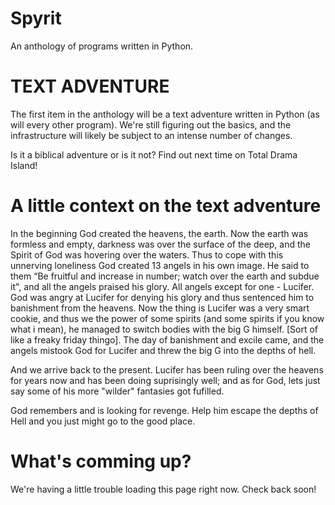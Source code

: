 # Spyrit
An anthology of programs written in Python.

# TEXT ADVENTURE
The first item in the anthology will be a text adventure written in Python (as will every other program). 
We're still figuring out the basics, and the infrastructure will likely be subject to an intense number of changes.

Is it a biblical adventure or is it not? Find out next time on Total Drama Island!

# A little context on the text adventure
In the beginning God created the heavens, the earth. Now the earth was formless and empty, darkness was over the surface of the deep, and the Spirit of God was hovering over the waters. Thus to cope with this unnerving loneliness God created 13 angels in his own image. He said to them “Be fruitful and increase in number; watch over the earth and subdue it", and all the angels praised his glory. All angels except for one - Lucifer. God was angry at Lucifer for denying his glory and thus sentenced him to banishment from the heavens. Now the thing is Lucifer was a very smart cookie, and thus we the power of some spirits (and some spirits if you know what i mean), he managed to switch bodies with the big G himself. [Sort of like a freaky friday thingo]. The day of banishment and excile came, and the angels mistook God for Lucifer and threw the big G into the depths of hell. 

And we arrive back to the present. Lucifer has been ruling over the heavens for years now and has been doing suprisingly well; and as for God, lets just say some of his more "wilder" fantasies got fufilled. 

God remembers and is looking for revenge. Help him escape the depths of Hell and you just might go to the good place. 

# What's comming up?
We're having a little trouble loading this page right now. Check back soon!
